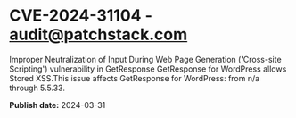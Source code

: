 # CVE-2024-31104 - audit@patchstack.com

Improper Neutralization of Input During Web Page Generation ('Cross-site Scripting') vulnerability in GetResponse GetResponse for WordPress allows Stored XSS.This issue affects GetResponse for WordPress: from n/a through 5.5.33.



**Publish date:** 2024-03-31

